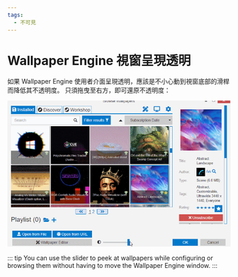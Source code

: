 ```yaml
---
tags:
  - 不可見
---
```


# Wallpaper Engine 視窗呈現透明

如果 Wallpaper Engine 使用者介面呈現透明，應該是不小心動到視窗底部的滑桿而降低其不透明度。 只須拖曳至右方，即可還原不透明度：

![Use the slider at the bottom of the user interface to control the opacity](./transparentinterface.gif)

::: tip You can use the slider to peek at wallpapers while configuring or browsing them without having to move the Wallpaper Engine window. :::